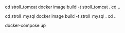 cd stroll_tomcat
docker image build -t stroll_tomcat .
cd ..

cd stroll_mysql
docker image build -t stroll_mysql .
cd ..

docker-compose up
